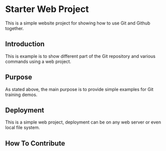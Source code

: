# Starter Web Project

This is a simple website project for showing how to use Git and Github together.

## Introduction

This is example is to show different part of the Git repository and various commands using a web project.

## Purpose

As stated above, the main purpose is to provide simple examples for Git training demos.

## Deployment

This is a simple web project, deployment can be on any web server or even local file system.

## How To Contribute

